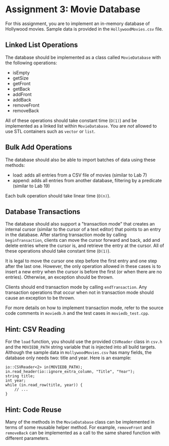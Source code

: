 # Assignment 3: Movie Database

For this assignment, you are to implement an in-memory database of Hollywood movies. Sample data is provided in the `HollywoodMovies.csv` file.

## Linked List Operations

The database should be implemented as a class called `MovieDatabase` with the following operations:

* isEmpty
* getSize
* getFront
* getBack
* addFront
* addBack
* removeFront
* removeBack

All of these operations should take constant time (`O(1)`) and be implemented as a linked list within `MovieDatabase`. You are _not_ allowed to use STL containers such as `vector` or `list`.

## Bulk Add Operations

The database should also be able to import batches of data using these methods:

* load: adds all entries from a CSV file of movies (similar to Lab 7)
* append: adds all entries from another database, filtering by a predicate (similar to Lab 19)

Each bulk operation should take linear time (`O(n)`).

## Database Transactions

The database should also support a "transaction mode" that creates an internal cursor (similar to the cursor of a text editor) that points to an entry in the database. After starting transaction mode by calling `beginTransaction`, clients can move the cursor forward and back, add and delete entries where the cursor is, and retrieve the entry at the cursor. All of these operations should take constant time (`O(1)`).

It is legal to move the cursor one step before the first entry and one step after the last one. However, the only operation allowed in these cases is to insert a new entry when the cursor is before the first (or when there are no entries). Otherwise, an exception should be thrown.

Clients should end transaction mode by calling `endTransaction`. Any transaction operations that occur when not in transaction mode should cause an exception to be thrown.

For more details on how to implement transaction mode, refer to the source code comments in `moviedb.h` and the test cases in `moviedb_test.cpp`.

## Hint: CSV Reading

For the `load` function, you should use the provided `CSVReader` class in `csv.h` and the `MOVIEDB_PATH` string variable that is injected into all build targets. Although the sample data in `HollywoodMovies.csv` has many fields, the database only needs two: title and year. Here is an example:

    io::CSVReader<2> in(MOVIEDB_PATH);
    in.read_header(io::ignore_extra_column, "Title", "Year");
    string title;
    int year;
    while (in.read_row(title, year)) {
        // ...
    }

## Hint: Code Reuse

Many of the methods in the `MovieDatabase` class can be implemented in terms of some reusable helper method. For example, `removeFront` and `removeBack` can be implemented as a call to the same shared function with different parameters.

